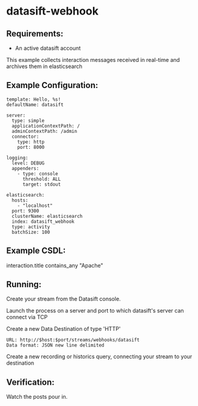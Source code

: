 datasift-webhook
==============================

Requirements:
-------------
 - An active datasift account

This example collects interaction messages received in real-time and archives them in elasticsearch

Example Configuration:
----------------------

    template: Hello, %s!
    defaultName: datasift

    server:
      type: simple
      applicationContextPath: /
      adminContextPath: /admin
      connector:
        type: http
        port: 8000

    logging:
      level: DEBUG
      appenders:
        - type: console
          threshold: ALL
          target: stdout

    elasticsearch:
      hosts:
        - "localhost"
      port: 9300
      clusterName: elasticsearch
      index: datasift_webhook
      type: activity
      batchSize: 100

Example CSDL:
-------------

interaction.title contains_any "Apache"

Running:
--------

Create your stream from the Datasift console.

Launch the process on a server and port to which datasift's server can connect via TCP

Create a new Data Destination of type 'HTTP'

    URL: http://$host:$port/streams/webhooks/datasift
    Data format: JSON new line delimited

Create a new recording or historics query, connecting your stream to your destination

Verification:
-------------
Watch the posts pour in.

